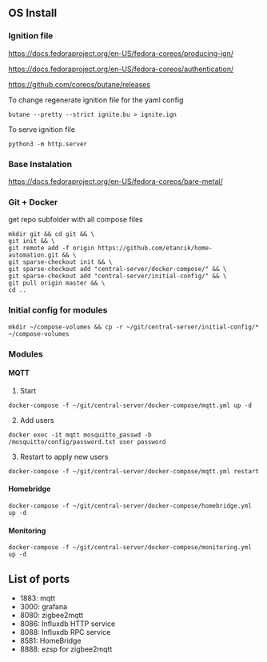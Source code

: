 ## OS Install

### Ignition file

https://docs.fedoraproject.org/en-US/fedora-coreos/producing-ign/

https://docs.fedoraproject.org/en-US/fedora-coreos/authentication/

https://github.com/coreos/butane/releases

To change regenerate ignition file for the yaml config
```shell
butane --pretty --strict ignite.bu > ignite.ign
```
To serve ignition file
```shell
python3 -m http.server
```

### Base Instalation

https://docs.fedoraproject.org/en-US/fedora-coreos/bare-metal/

### Git + Docker 
get repo subfolder with all compose files
```shell
mkdir git && cd git && \
git init && \
git remote add -f origin https://github.com/etancik/home-automation.git && \
git sparse-checkout init && \
git sparse-checkout add "central-server/docker-compose/" && \
git sparse-checkout add "central-server/initial-config/" && \
git pull origin master && \
cd ..
```

### Initial config for modules
```shell
mkdir ~/compose-volumes && cp -r ~/git/central-server/initial-config/* ~/compose-volumes
```

### Modules

#### MQTT
1. Start
```shell
docker-compose -f ~/git/central-server/docker-compose/mqtt.yml up -d
```
2. Add users
```shell
docker exec -it mqtt mosquitto_passwd -b /mosquitto/config/password.txt user password
```
3. Restart to apply new users
```shell
docker-compose -f ~/git/central-server/docker-compose/mqtt.yml restart
```
#### Homebridge
```shell
docker-compose -f ~/git/central-server/docker-compose/homebridge.yml up -d
```
#### Monitoring
```shell
docker-compose -f ~/git/central-server/docker-compose/monitoring.yml up -d
```

## List of ports

* 1883: mqtt
* 3000: grafana
* 8080: zigbee2mqtt 
* 8086: Influxdb HTTP service
* 8088: Influxdb RPC service
* 8581: HomeBridge
* 8888: ezsp for zigbee2mqtt